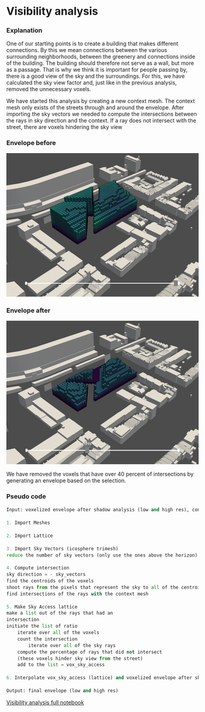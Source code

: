 # Visibility analysis 
### Explanation
One of our starting points is to create a building that makes different connections. By this we mean connections between the various surrounding neighborhoods, between the greenery and connections inside of the building. The building should therefore not serve as a wall, but more as a passage. That is why we think it is important for people passing by, there is a good view of the sky and the surroundings. For this, we have calculated the sky view factor and, just like in the previous analysis, removed the unnecessary voxels.


We have started this analysis by creating a new context mesh. The context mesh only exists of the streets through and around the envelope. After importing the sky vectors we needed to compute the intersections between the rays in sky direction and the context. If a ray does not intersect with the street, there are voxels hindering the sky view


### Envelope before

![Title](../../../img/svf_before.jpg)

### Envelope after

![Title](../../../img/svf_after.jpg)


We have removed the voxels that have over 40 percent of intersections by generating an envelope based on the selection.

### Pseudo code

``` python
Input: voxelized envelope after shadow analysis (low and high res), context mesh streets

1. Import Meshes

2. Import Lattice

3. Import Sky Vectors (icosphere trimesh)
reduce the number of sky vectors (only use the ones above the horizon)

4. Compute intersection 
sky direction = - sky_vectors
find the centroids of the voxels
shoot rays from the pixels that represent the sky to all of the centroids
find intersections of the rays with the context mesh 

5. Make Sky Access lattice
make a list out of the rays that had an 
intersection 
initiate the list of ratio 
	iterate over all of the voxels 
	count the intersection
		iterate over all of the sky rays 
	compute the percentage of rays that did not intersect 
    (these voxels hinder sky view from the street)
	add to the list = vox_sky_access

6. Interpolate vox_sky_access (lattice) and voxelized envelope after shadow analysis (high res) 

Output: final envelope (low and high res)


```

[Visibility analysis full notebook](/spatial_computing_project_template/index/scripts/visibility/)